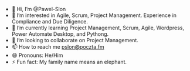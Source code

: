 - 👋 Hi, I’m @Pawel-Slon
- 👀 I’m interested in Agile, Scrum, Project Management. Experience in Compliance and Due Diligence. 
- 🌱 I’m currently learning Project Management, Scrum, Agile, Wordpress, Power Automate Desktop, and Pythong.
- 💞️ I’m looking to collaborate on Project Management.
- 📫 How to reach me pslon@poczta.fm
- 😄 Pronouns: He/Him
- ⚡ Fun fact: My family name means an elephant. 

<!---
Pawel-Slon/Pawel-Slon is a ✨ special ✨ repository because its `README.md` (this file) appears on your GitHub profile.
You can click the Preview link to take a look at your changes.
--->
